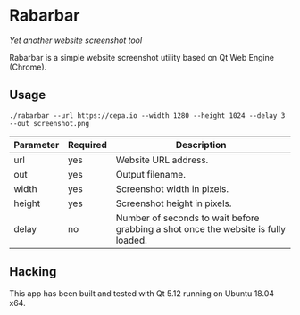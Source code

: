 # Rabarbar

*Yet another website screenshot tool*

Rabarbar is a simple website screenshot utility based on Qt Web Engine (Chrome).

## Usage
~~~
./rabarbar --url https://cepa.io --width 1280 --height 1024 --delay 3 --out screenshot.png
~~~

Parameter | Required | Description
--------- | -------- | -----------
url       | yes      | Website URL address.
out       | yes      | Output filename.
width     | yes      | Screenshot width in pixels.
height    | yes      | Screenshot height in pixels.
delay     | no       | Number of seconds to wait before grabbing a shot once the website is fully loaded.

## Hacking
This app has been built and tested with Qt 5.12 running on Ubuntu 18.04 x64.
